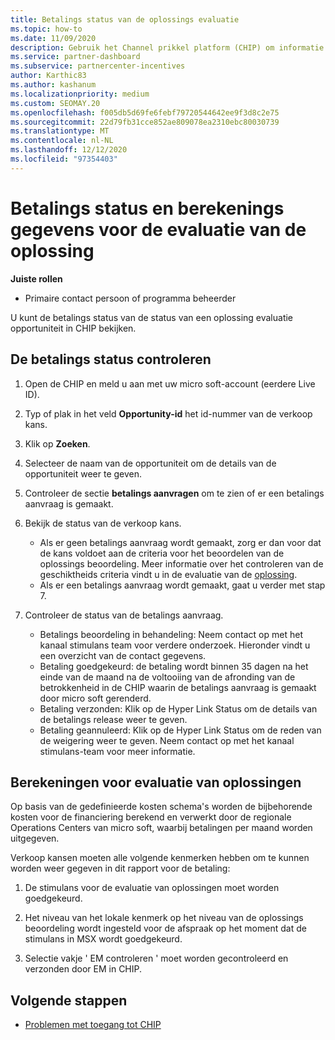 ```yaml
---
title: Betalings status van de oplossings evaluatie
ms.topic: how-to
ms.date: 11/09/2020
description: Gebruik het Channel prikkel platform (CHIP) om informatie te vinden over de verkoop kansen van oplossingen, hun berekeningen en hun Betalings status.
ms.service: partner-dashboard
ms.subservice: partnercenter-incentives
author: Karthic83
ms.author: kashanum
ms.localizationpriority: medium
ms.custom: SEOMAY.20
ms.openlocfilehash: f005db5d69fe6febf79720544642ee9f3d8c2e75
ms.sourcegitcommit: 22d79fb31cce852ae809078ea2310ebc80030739
ms.translationtype: MT
ms.contentlocale: nl-NL
ms.lasthandoff: 12/12/2020
ms.locfileid: "97354403"
---
```

# <a name="solution-assessment-payment-status-and-calculation-info"></a>Betalings status en berekenings gegevens voor de evaluatie van de oplossing

**Juiste rollen**

- Primaire contact persoon of programma beheerder

U kunt de betalings status van de status van een oplossing evaluatie opportuniteit in CHIP bekijken.

## <a name="how-to-review-your-payment-status"></a>De betalings status controleren

1. Open de CHIP en meld u aan met uw micro soft-account (eerdere Live ID).
2. Typ of plak in het veld **Opportunity-id** het id-nummer van de verkoop kans.
3. Klik op **Zoeken**.
4. Selecteer de naam van de opportuniteit om de details van de opportuniteit weer te geven.
5. Controleer de sectie **betalings aanvragen** om te zien of er een betalings aanvraag is gemaakt.
6. Bekijk de status van de verkoop kans.

    - Als er geen betalings aanvraag wordt gemaakt, zorg er dan voor dat de kans voldoet aan de criteria voor het beoordelen van de oplossings beoordeling. Meer informatie over het controleren van de geschiktheids criteria vindt u in de evaluatie van de [oplossing](chip-solution-assessment.md).
    - Als er een betalings aanvraag wordt gemaakt, gaat u verder met stap 7.
7. Controleer de status van de betalings aanvraag.

    - Betalings beoordeling in behandeling: Neem contact op met het kanaal stimulans team voor verdere onderzoek. Hieronder vindt u een overzicht van de contact gegevens.
    - Betaling goedgekeurd: de betaling wordt binnen 35 dagen na het einde van de maand na de voltooiing van de afronding van de betrokkenheid in de CHIP waarin de betalings aanvraag is gemaakt door micro soft gerenderd.
    -  Betaling verzonden: Klik op de Hyper Link Status om de details van de betalings release weer te geven.
    - Betaling geannuleerd: Klik op de Hyper Link Status om de reden van de weigering weer te geven. Neem contact op met het kanaal stimulans-team voor meer informatie.

## <a name="calculations-for-solutions-assessment"></a>Berekeningen voor evaluatie van oplossingen

Op basis van de gedefinieerde kosten schema's worden de bijbehorende kosten voor de financiering berekend en verwerkt door de regionale Operations Centers van micro soft, waarbij betalingen per maand worden uitgegeven.

Verkoop kansen moeten alle volgende kenmerken hebben om te kunnen worden weer gegeven in dit rapport voor de betaling:

1. De stimulans voor de evaluatie van oplossingen moet worden goedgekeurd.

1. Het niveau van het lokale kenmerk op het niveau van de oplossings beoordeling wordt ingesteld voor de afspraak op het moment dat de stimulans in MSX wordt goedgekeurd.
 
1. Selectie vakje ' EM controleren ' moet worden gecontroleerd en verzonden door EM in CHIP.

## <a name="next-steps"></a>Volgende stappen

- [Problemen met toegang tot CHIP](chip-access-trouble.md) 
